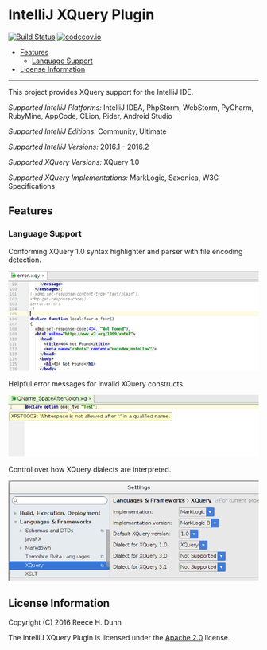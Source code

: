 # IntelliJ XQuery Plugin

[![Build Status](https://travis-ci.org/rhdunn/xquery-intellij-plugin.svg)](https://travis-ci.org/rhdunn/xquery-intellij-plugin)
[![codecov.io](https://codecov.io/github/rhdunn/xquery-intellij-plugin/coverage.svg)](https://codecov.io/github/rhdunn/xquery-intellij-plugin)

- [Features](#features)
  - [Language Support](#language-support)
- [License Information](#license-information)

----------

This project provides XQuery support for the IntelliJ IDE.

_Supported IntelliJ Platforms:_ IntelliJ IDEA, PhpStorm, WebStorm, PyCharm, RubyMine, AppCode, CLion, Rider, Android Studio

_Supported IntelliJ Editions:_ Community, Ultimate

_Supported IntelliJ Versions:_ 2016.1 - 2016.2

_Supported XQuery Versions:_ XQuery 1.0

_Supported XQuery Implementations:_ MarkLogic, Saxonica, W3C Specifications

## Features

### Language Support

Conforming XQuery 1.0 syntax highlighter and parser with file encoding detection.

![Syntax Highlighting](images/syntax-highlighting.png)

Helpful error messages for invalid XQuery constructs.

![Error Messages](images/error-messages.png)

Control over how XQuery dialects are interpreted.

![XQuery Settings](images/xquery-settings.png)

## License Information

Copyright (C) 2016 Reece H. Dunn

The IntelliJ XQuery Plugin is licensed under the [Apache 2.0](LICENSE)
license.
